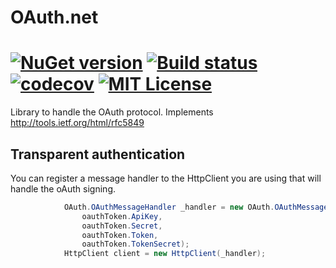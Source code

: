 # OAuth.net

[![NuGet version](https://badge.fury.io/nu/Oauth.Net.svg)](https://badge.fury.io/nu/Oauth.Net)
[![Build status](https://ci.appveyor.com/api/projects/status/github/AlexGhiondea/Oauth.Net?branch=master&svg=true)](https://ci.appveyor.com/project/AlexGhiondea/Oauth.Net)
[![codecov](https://codecov.io/gh/AlexGhiondea/OAuth.net/branch/master/graph/badge.svg)](https://codecov.io/gh/AlexGhiondea/Oauth.Net)
[![MIT License](https://img.shields.io/github/license/AlexGhiondea/Oauth.Net.svg)](https://github.com/AlexGhiondea/Oauth.Net/blob/master/LICENSE)
========

Library to handle the OAuth protocol. Implements http://tools.ietf.org/html/rfc5849



## Transparent authentication

You can register a message handler to the HttpClient you are using that will handle the oAuth signing.

```csharp
            OAuth.OAuthMessageHandler _handler = new OAuth.OAuthMessageHandler(
                oauthToken.ApiKey,
                oauthToken.Secret,
                oauthToken.Token,
                oauthToken.TokenSecret);
            HttpClient client = new HttpClient(_handler);
```
